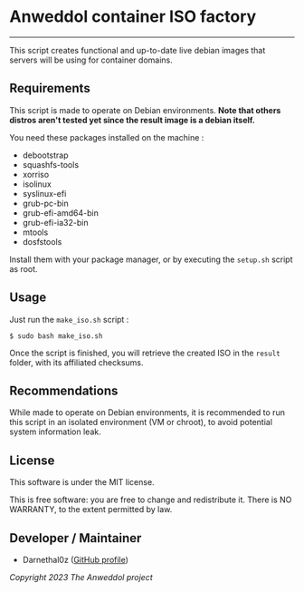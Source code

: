 # Anweddol container ISO factory
---

This script creates functional and up-to-date live debian images that servers will be using for container domains.

## Requirements

This script is made to operate on Debian environments. **Note that others distros aren't tested yet since the result image is a debian itself.**

You need these packages installed on the machine : 

- debootstrap 
- squashfs-tools 
- xorriso 
- isolinux 
- syslinux-efi 
- grub-pc-bin 
- grub-efi-amd64-bin 
- grub-efi-ia32-bin 
- mtools 
- dosfstools

Install them with your package manager, or by executing the `setup.sh` script as root.

## Usage

Just run the `make_iso.sh` script : 

```
$ sudo bash make_iso.sh
```

Once the script is finished, you will retrieve the created ISO in the `result` folder, with its affiliated checksums.

## Recommendations

While made to operate on Debian environments, it is recommended to run this script in an isolated environment (VM or chroot), to avoid potential system information leak.

## License

This software is under the MIT license.

This is free software: you are free to change and redistribute it. There is NO WARRANTY, to the extent permitted by law.

## Developer / Maintainer

- Darnethal0z ([GitHub profile](https://github.com/Darnethal0z))

*Copyright 2023 The Anweddol project*